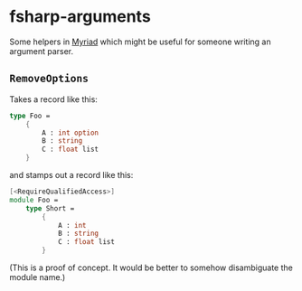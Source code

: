 # fsharp-arguments

Some helpers in [Myriad](https://github.com/MoiraeSoftware/myriad/) which might be useful for someone writing an argument parser.

## `RemoveOptions`

Takes a record like this:

```fsharp
type Foo =
    {
        A : int option
        B : string
        C : float list
    }
```

and stamps out a record like this:

```fsharp
[<RequireQualifiedAccess>]
module Foo =
    type Short =
        {
            A : int
            B : string
            C : float list
        }
```

(This is a proof of concept. It would be better to somehow disambiguate the module name.)

